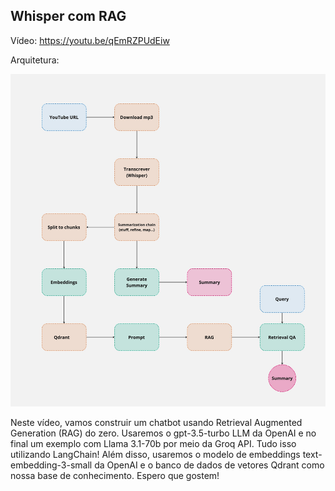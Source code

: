 ## Whisper com RAG

Vídeo: https://youtu.be/qEmRZPUdEiw

Arquitetura:

![RAG](img/whisper.jpg)

Neste vídeo, vamos construir um chatbot usando Retrieval Augmented Generation (RAG) do zero. Usaremos o gpt-3.5-turbo LLM da OpenAI e no final um exemplo com Llama 3.1-70b por meio da Groq API. Tudo isso utilizando LangChain! Além disso, usaremos o modelo de embeddings text-embedding-3-small da OpenAI e o banco de dados de vetores Qdrant como nossa base de conhecimento. Espero que gostem!
